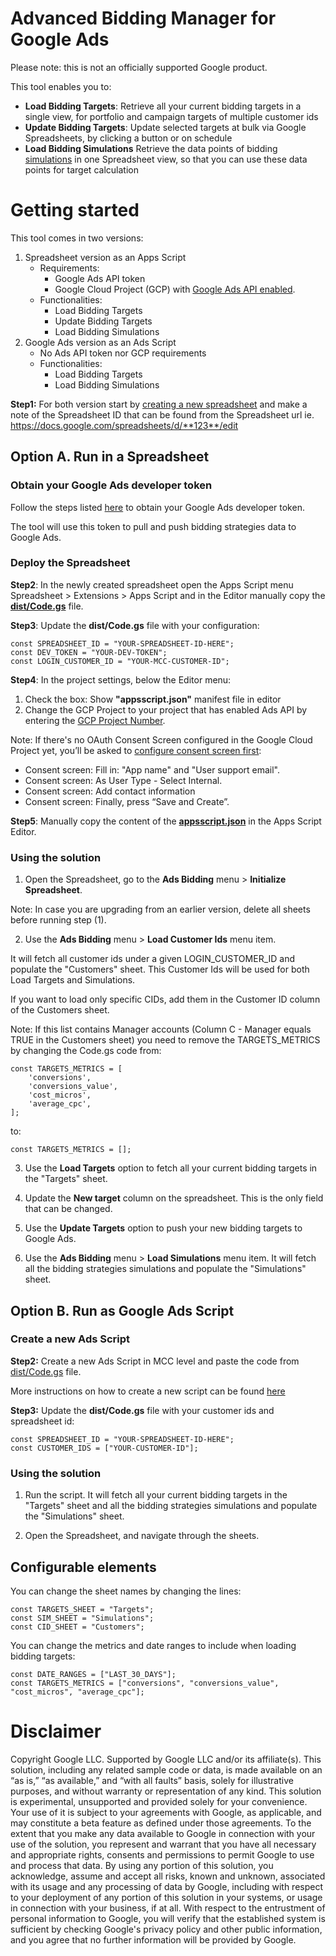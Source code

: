 # Advanced Bidding Manager for Google Ads

Please note: this is not an officially supported Google product.

This tool enables you to:
 * **Load Bidding Targets**: Retrieve all your current bidding targets in a single view, for portfolio and
 campaign targets of multiple customer ids
 * **Update Bidding Targets**: Update selected targets at bulk via Google Spreadsheets, by clicking a button
 or on schedule
 * **Load Bidding Simulations** Retrieve the data points of bidding [simulations](https://support.google.com/google-ads/answer/2470105)
 in one Spreadsheet view, so that you can use these data points for target
 calculation

# Getting started

This tool comes in two versions:

  1) Spreadsheet version as an Apps Script
     * Requirements:
       * Google Ads API token
       * Google Cloud Project (GCP) with [Google Ads API enabled](https://console.cloud.google.com/apis/library/googleads.googleapis.com).
     * Functionalities:
       * Load Bidding Targets
       * Update Bidding Targets
       * Load Bidding Simulations
  2) Google Ads version as an Ads Script
     * No Ads API token nor GCP requirements
     * Functionalities:
       * Load Bidding Targets
       * Load Bidding Simulations

**Step1:** For both version start by [creating a new spreadsheet](https://docs.google.com/spreadsheets/create)
and make a note of the Spreadsheet ID that can be found from the Spreadsheet url
ie. https://docs.google.com/spreadsheets/d/**123**/edit

## Option A. Run in a Spreadsheet

### Obtain your Google Ads developer token

Follow the steps listed [here](https://developers.google.com/google-ads/api/docs/first-call/dev-token)
to obtain your Google Ads developer token.

The tool will use this token to pull and push bidding strategies data to Google Ads.

### Deploy the Spreadsheet

**Step2**: In the newly created spreadsheet open the Apps Script menu Spreadsheet > Extensions > Apps Script
and in the Editor manually copy the **[dist/Code.gs](https://github.com/google-marketing-solutions/advanced-bidding-manager/blob/main/dist/Code.gs)** file.

**Step3**: Update the **dist/Code.gs** file with your configuration:

```
const SPREADSHEET_ID = "YOUR-SPREADSHEET-ID-HERE";
const DEV_TOKEN = "YOUR-DEV-TOKEN";
const LOGIN_CUSTOMER_ID = "YOUR-MCC-CUSTOMER-ID";
```

**Step4**: In the project settings, below the Editor menu:

1) Check the box: Show **"appsscript.json"** manifest file in editor
2) Change the GCP Project to your project that has enabled Ads API by entering the [GCP Project Number](https://cloud.google.com/resource-manager/docs/creating-managing-projects#identifying_projects).

Note: If there's no OAuth Consent Screen configured in the Google Cloud Project yet,
you’ll be asked to [configure consent screen first](https://developers.google.com/workspace/guides/configure-oauth-consent):

* Consent screen: Fill in: "App name" and "User support email".
* Consent screen: As User Type - Select Internal.
* Consent screen: Add contact information
* Consent screen: Finally, press “Save and Create”.

**Step5**: Manually copy the content of the **[appsscript.json](https://github.com/google-marketing-solutions/advanced-bidding-manager/blob/main/appsscript.json)** in the Apps Script Editor.

### Using the solution

 1. Open the Spreadsheet, go to the **Ads Bidding** menu > **Initialize Spreadsheet**.

Note: In case you are upgrading from an earlier version, delete all sheets before running step (1).

 2. Use the **Ads Bidding** menu > **Load Customer Ids** menu item.

It will fetch all customer ids under a given LOGIN_CUSTOMER_ID and populate the "Customers" sheet.
This Customer Ids will be used for both Load Targets and Simulations.

If you want to load only specific CIDs, add them in the Customer ID column of the Customers sheet.

Note: If this list contains Manager accounts (Column C - Manager equals TRUE in the Customers sheet)
you need to remove the TARGETS_METRICS by changing the Code.gs code from:
```
const TARGETS_METRICS = [
    'conversions',
    'conversions_value',
    'cost_micros',
    'average_cpc',
];
```

to:

```
const TARGETS_METRICS = [];
```

 3. Use the **Load Targets** option to fetch all your current bidding targets in the "Targets" sheet.

 4. Update the **New target** column on the spreadsheet. This is the only field that can be changed.

 5. Use the **Update Targets** option to push your new bidding targets to Google Ads.

 6. Use the **Ads Bidding** menu > **Load Simulations** menu item.
    It will fetch all the bidding strategies simulations and populate the "Simulations" sheet.

## Option B. Run as Google Ads Script

### Create a new Ads Script

**Step2:** Create a new Ads Script in MCC level and paste the code from [dist/Code.gs](https://github.com/google-marketing-solutions/advanced-bidding-manager/blob/main/dist/Code.gs) file.

More instructions on how to create a new script can be found
[here](https://developers.google.com/google-ads/scripts/docs/getting-started#manager-accounts)

**Step3:** Update the **dist/Code.gs** file with your customer ids and spreadsheet id:

```
const SPREADSHEET_ID = "YOUR-SPREADSHEET-ID-HERE";
const CUSTOMER_IDS = ["YOUR-CUSTOMER-ID"];
```

### Using the solution

1. Run the script. It will fetch all your current bidding targets in the
   "Targets" sheet and all the bidding strategies simulations and populate the
   "Simulations" sheet.

2. Open the Spreadsheet, and navigate through the sheets.

## Configurable elements

You can change the sheet names by changing the lines:
```
const TARGETS_SHEET = "Targets";
const SIM_SHEET = "Simulations";
const CID_SHEET = "Customers";
```

You can change the metrics and date ranges to include when loading bidding targets:
```
const DATE_RANGES = ["LAST_30_DAYS"];
const TARGETS_METRICS = ["conversions", "conversions_value", "cost_micros", "average_cpc"];
```

# Disclaimer

Copyright Google LLC. Supported by Google LLC and/or its affiliate(s). This solution, including any related sample code or data, is made available on an “as is,” “as available,” and “with all faults” basis, solely for illustrative purposes, and without warranty or representation of any kind. This solution is experimental, unsupported and provided solely for your convenience. Your use of it is subject to your agreements with Google, as applicable, and may constitute a beta feature as defined under those agreements.  To the extent that you make any data available to Google in connection with your use of the solution, you represent and warrant that you have all necessary and appropriate rights, consents and permissions to permit Google to use and process that data.  By using any portion of this solution, you acknowledge, assume and accept all risks, known and unknown, associated with its usage and any processing of data by Google, including with respect to your deployment of any portion of this solution in your systems, or usage in connection with your business, if at all. With respect to the entrustment of personal information to Google, you will verify that the established system is sufficient by checking Google's privacy policy and other public information, and you agree that no further information will be provided by Google.

